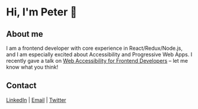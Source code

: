 # Hi, I'm Peter 👋

## About me

I am a frontend developer with core experience in React/Redux/Node.js, and I am especially excited about Accessibility and Progressive Web Apps. I recently gave a talk on [Web Accessibility for Frontend Developers](https://www.youtube.com/watch?v=pPX0Gk0l6Vo) – let me know what you think!

## Contact

[LinkedIn](https://www.linkedin.com/in/peter-millspaugh/) | [Email](mailto:peterdgmillspaugh@gmail.com) | [Twitter](https://twitter.com/pete_millspaugh)
